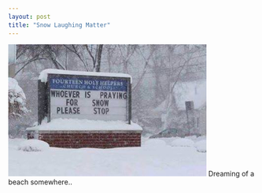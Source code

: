 ```yaml
---
layout: post
title: "Snow Laughing Matter"
---
```

![please stop snowing](/images/praying_for_snow.jpg)
Dreaming of a beach somewhere..
